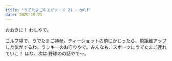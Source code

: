 ```yaml
---
title: "うでたまごのエピソード 21 - golf"
date: 2025-10-21
---
```


おおきに！ わしやで。

ゴルフ場で、うでたまご持参。ティーショットの前にかじったら、飛距離アップした気がするわ。ラッキーのお守りやで。みんなも、スポーツにうでたまご連れていこ！ ほな、次は 野球のの話やで～。
